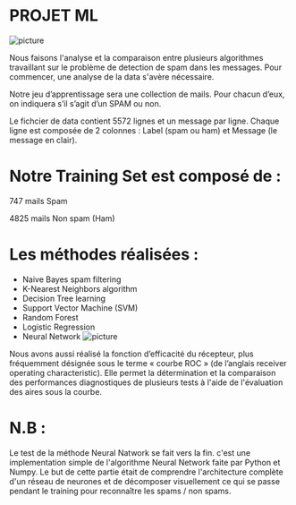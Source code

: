 # PROJET ML

![picture](https://miro.medium.com/max/1400/1*hsyCZOYoGrX6BJsj4Lgrhg.png)

Nous faisons l'analyse et la comparaison entre plusieurs algorithmes travaillant sur le problème de detection de spam dans les messages. 
Pour commencer, une analyse de la data s'avère nécessaire. 

Notre jeu d’apprentissage sera une collection de mails. Pour chacun d’eux, on indiquera s’il s’agit d’un SPAM ou non.

Le fichcier de data contient 5572 lignes et un message par ligne. Chaque ligne est composée de 2 colonnes : Label (spam ou ham) et Message (le message en clair).

# Notre Training Set est composé de :

747 mails Spam

4825 mails Non spam (Ham)

# Les méthodes réalisées : 

- Naive Bayes spam filtering
- K-Nearest Neighbors algorithm
- Decision Tree learning
- Support Vector Machine (SVM)
- Random Forest
- Logistic Regression
- Neural Network
![picture](https://imagizer.imageshack.com/img924/7788/WNsWRB.png)

Nous avons aussi réalisé la fonction d’efficacité du récepteur, plus fréquemment désignée sous le terme « courbe ROC » (de l’anglais receiver operating characteristic). Elle permet la détermination et la comparaison des performances diagnostiques de plusieurs tests à l'aide de l'évaluation des aires sous la courbe. 

# N.B : 
Le test de la méthode Neural Natwork se fait vers la fin. c'est une implementation simple de l'algorithme Neural Network faite par Python et Numpy. Le but de cette partie était de comprendre l'architecture complète d'un réseau de neurones et de décomposer visuellement ce qui se passe pendant le training pour reconnaître les spams / non spams.
